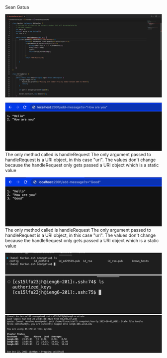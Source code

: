 Sean Gatua

![Image](codeSC.png)

![Image](twoListItem.png)
The only method called is handleRequest
The only argument passed to handleRequest is a URI object, in this case "url".
The values don't change because the handleRequest only gets passed a URI object which is a static value

![Image](threeListItem.png)
The only method called is handleRequest
The only argument passed to handleRequest is a URI object, in this case "url".
The values don't change because the handleRequest only gets passed a URI object which is a static value

![Image](pubKey.png)
![Image](privateKey.png)
![Image](ieng6Login.png)


